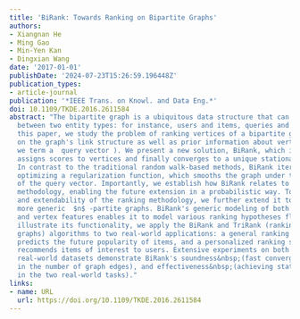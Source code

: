 ```yaml
---
title: 'BiRank: Towards Ranking on Bipartite Graphs'
authors:
- Xiangnan He
- Ming Gao
- Min-Yen Kan
- Dingxian Wang
date: '2017-01-01'
publishDate: '2024-07-23T15:26:59.196448Z'
publication_types:
- article-journal
publication: '*IEEE Trans. on Knowl. and Data Eng.*'
doi: 10.1109/TKDE.2016.2611584
abstract: "The bipartite graph is a ubiquitous data structure that can model the relationship
  between two entity types: for instance, users and items, queries and webpages. In
  this paper, we study the problem of ranking vertices of a bipartite graph, based
  on the graph's link structure as well as prior information about vertices (which
  we term a  query vector ). We present a new solution, BiRank, which iteratively
  assigns scores to vertices and finally converges to a unique stationary ranking.
  In contrast to the traditional random walk-based methods, BiRank iterates towards
  optimizing a regularization function, which smooths the graph under the guidance
  of the query vector. Importantly, we establish how BiRank relates to the Bayesian
  methodology, enabling the future extension in a probabilistic way. To show the rationale
  and extendability of the ranking methodology, we further extend it to rank for the
  more generic  $n$ -partite graphs. BiRank's generic modeling of both the graph structure
  and vertex features enables it to model various ranking hypotheses flexibly. To
  illustrate its functionality, we apply the BiRank and TriRank (ranking for tripartite
  graphs) algorithms to two real-world applications: a general ranking scenario that
  predicts the future popularity of items, and a personalized ranking scenario that
  recommends items of interest to users. Extensive experiments on both synthetic and
  real-world datasets demonstrate BiRank's soundness&nbsp;(fast convergence), efficiency&nbsp;(linear
  in the number of graph edges), and effectiveness&nbsp;(achieving state-of-the-art
  in the two real-world tasks)."
links:
- name: URL
  url: https://doi.org/10.1109/TKDE.2016.2611584
---
```

